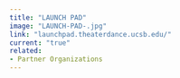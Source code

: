 ```yaml
---
title: "LAUNCH PAD"
image: "LAUNCH-PAD-.jpg"
link: "launchpad.theaterdance.ucsb.edu/"
current: "true"
related:
- Partner Organizations
---
```

